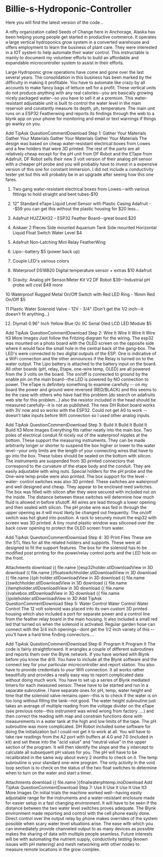 Billie-s-Hydroponic-Controller
==============================

Here you will find the latest version of the code...

A nifty organization called Seeds of Change here in Anchorage, Alaska has been helping young people get started in productive commerce. It operates a large vertical hydroponics grow system in a converted warehouse and offers employment to learn the business of plant care. They were interested in a IOT system to help automate their water control. This instructable is mainly to document my volunteer efforts to build an affordable and expandable microcontroller system to assist in their efforts.

Large Hydroponic grow operations have come and gone over the last several years. The consolidation in this business has been marked by the difficulty in making it profitable. You have to automate like crazy by all accounts to make fancy bags of lettuce sell for a profit. These vertical units do not produce anything with any real calories--you are basically growing nicely packaged water--so you have to sell it at a premium. This water-resistant adjustable unit is built to control the water level in the main reservoir and constantly measure its depth, ph, temperature. The main unit runs on a ESP32 Featherwing and reports its findings through the web to a blynk app on your phone for monitoring and email or text warnings if things go wanky on you.

Add TipAsk QuestionCommentDownload
Step 1: Gather Your Materials
Gather Your Materials
Gather Your Materials
Gather Your Materials
The design was based on cheap water-resistant electrical boxes from Lowes and a few holders that were 3D printed. The rest of the parts are all relatively cheap except for the pH unit from DF Robot and the ETape from Adafruit. DF Robot sells their new 3 volt version of their analog pH sensor with a cheaper pH probe and you will probably have to invest in a expensive version of this one for constant immersion. I did not include a conductivity tester yet but this will probably be in an upgrade after seeing how this one fares.

1. Two gang water-resistant electrical boxes from Lowes--with various fittings to hold straight and bent tubes-$10

2. 12" Standard eTape Liquid Level Sensor with Plastic Casing Adafruit --$59 you can get this without the plastic housing for $20 less...

3. Adafruit HUZZAH32 – ESP32 Feather Board--great board.$20

4. Aiskaer 2 Pieces Side mounted Aquarium Tank Side mounted Horizontal Liquid Float Switch Water Level $4

5. Adafruit Non-Latching Mini Relay FeatherWing

6. Lipo--battery $5 (power back up)

7. Couple LED's various colors

8. Waterproof DS18B20 Digital temperature sensor + extras $10 Adafruit

9. Gravity: Analog pH Sensor/Meter Kit V2 DF Robot $39--Industrial pH probe will cost $49 more

10 Waterproof Rugged Metal On/Off Switch with Red LED Ring - 16mm Red On/Off $5

11 Plastic Water Solenoid Valve - 12V - 3/4" (Don't get the 1/2 inch--it doesn't fit anything...)

12. Diymall 0.96" Inch Yellow Blue I2c IIC Serial Oled LCD LED Module $5

Add TipAsk QuestionCommentDownload
Step 2: Wire It
Wire It
Wire It
Wire It3 More Images
Just follow the Fritzing diagram for the wiring. The esp32 was mounted on a photo board with the OLED screen on the opposite side where it would face the small hole in the central back of the gang-box. The LED's were connected to two digital outputs of the ESP. One is indicative of a WiFi connection and the other announces if the Relay is turned on to the water output. The Lipo battery is attached to the battery input on the board. All other boards (pH, relay, Etape, one-wire temp, OLED) are all powered from the 3 volts on the board. The on/off is connected to ground by the enable pin on the main board--the LED is powered by NO connection to power. The eTape is definitely something to examine carefully -- on my board the power and ground were reversed (RED/BLACK) and this seems to be the case with others who have had this problem (do search on adafruits web site for this problem...) also the resistor included in the head should be measured carefully--it is not as published. The new DH Robot board works with 3V now and so works with the ESP32. Could not get A0 to work -- doesn't take inputs before Wifi connection so I used other analog inputs.

Add TipAsk QuestionCommentDownload
Step 3: Build It
Build It
Build It
Build It3 More Images
Everything fits rather neatly into the main box. Two poles of electrical conduit fit nicely out of the waterproof nipples at the bottom. These support the measuring instruments. They can be made arbitrarily longer or shorter to suspend the box higher or lower to the water level--your only limits are the length of your connecting wires that have to go into the box. These tubes should be sealed on the bottom with silicon. The instruments are suspended from 3D printed connectors that correspond to the curvature of the etape body and the conduit. They are easily adjustable with wing nuts. Special holders for the pH probe and the One-wire temp probe were also printed. The box support for the level - water- control switches was also 3D printed. These switches are waterproof and well designed and cheap. They appear to be enclosed reed switches. The box was filled with silicon after they were secured with included nut on the inside. The distance between these switches will determine how much fluid is allowed in before shutoff. All wires are lead through a lower opening and then sealed with silicon. The pH probe wire was fed in through the upper opening as it will most likely be changed out frequently. The on/off switch was hot glued into position. A rack to securely mount the esp32 with screen was 3D printed. A tiny round plastic window was siliconed over the back cover opening to protect the OLED screen from water.

Add TipAsk QuestionCommentDownload
Step 4: 3D Print Files
These are the STL files for all the related holders and supports. These were all designed to fit the support features. The box for the solenoid has to be modified post printing for the power/relay control ports and the LED hole on the front.

Attachments
download {{ file.name }}esp32holder.stlDownloadView in 3D
download {{ file.name }}floatswitchholder.stlDownloadView in 3D
download {{ file.name }}ph holder.stlDownloadView in 3D
download {{ file.name }}switchholder.stlDownloadView in 3D
download {{ file.name }}tempholder.stlDownloadView in 3D
download {{ file.name }}valvebox.stlDownloadView in 3D
download {{ file.name }}poleholder.stlDownloadView in 3D
Add TipAsk QuestionCommentDownload
Step 5: Water Control
Water Control
Water Control
The 12 volt solenoid was placed into its own custom 3D printed housing which also included a port for separate power and a control line from the feather relay board in the main housing. It also included a small red led that turned on when the solenoid is activated. Regular garden hose can connect with the 3/4 inch openings--dont get the 1/2 inch variety of this --you'll have a hard time finding connectors....

Add TipAsk QuestionCommentDownload
Step 6: Program It
Program It
The code is fairly straightforward. It wrangles a couple of different subroutines and reports them over the Blynk network. If you have worked with Blynk before you know the drill. You have to include all the Blynk software and the connect key for your particular microcontroller and report station. You also have to provide credentials to your Wifi connection. It all works rather beautifully and provides a really easy way to report complicated data without doing much work. You have to set up a series of Blynk mediated timers for each measured sensor. These have to be started and run in a separate subroutine. I have separate ones for pH, temp, water height and time that the solenoid valve remains open--this is to check if the water is on too long without filling the tank--not good. The water height subroutine just takes an average of multiple reading from the voltage divider on the eTape (see previous note--this instrument was wired wrong from factory ....) and then correct the reading with map and constrain functions done with measurements in a water tank at the high and low limits of the tape. The pH subroutine was more complicated. DH Robot included some software for doing the initialization but I could not get it to work at all. You will have to take raw readings from the A2 port with buffers at 4.0 and 7.0 (included in kit) and set these into the "acid value" and "neutral value" in the upper section of the program. It will then identify the slope and the y intercept to calculate all subsequent pH values for you. The pH will have to be recalibrated in the same way about every 2 months to check on it. The temp subroutine is your standard one-wire program. The only activity in the void loop section is to check on the status of the two float switches to determine when to turn on the water and start a timer.

Attachments
download {{ file.name }}finalwaterphtemp.inoDownload
Add TipAsk QuestionCommentDownload
Step 7: Use It
Use It
Use It
Use It3 More Images
On initial trials the machine worked well--having easily adjustable range for the instruments and a water-resistant enclosure made for easier setup in a fast changing environment. It will have to be seen if the distance between the two water level switches proves adequate. The Blynk environment made reporting and control with the cell phone easily done. Direct control over the output relay by phone makes overrides of the system possible when scary water level situations arise. The ease with which you can immediately provide channeled output to as many devices as possible makes the sharing of data with multiple people seamless. Future interests will be with automating the nutrient supply, conductivity testing (known issues with pH metering) and mesh networking with other nodes to measure remote locations in the grow complex.
